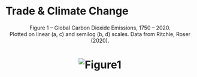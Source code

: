 # Trade & Climate Change
<p align="center">Figure 1 – Global Carbon Dioxide Emissions, 1750 – 2020.<br/>Plotted on linear (a, c) and semilog (b, d) scales. Data from Ritchie, Roser (2020).</p>

# <p align="center"> ![Figure1](https://user-images.githubusercontent.com/72515807/142462740-5219eba5-fea0-4751-a206-fa9a901fd12f.png)</p>


